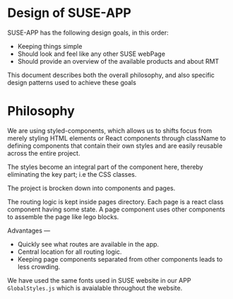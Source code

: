 # Design of SUSE-APP

SUSE-APP has the following design goals, in this order:
- Keeping things simple
- Should look and feel like any other SUSE webPage
- Should provide an overview of the available products and about RMT 

This document describes both the overall philosophy, and also specific design
patterns used to achieve these goals

# Philosophy

We are using styled-components, which allows us to shifts focus from merely styling HTML elements or React components through className to defining components that contain their own styles and are easily reusable across the entire project.

The styles become an integral part of the component here, thereby eliminating the key part; i.e the CSS classes.

The project is brocken down into components and pages. 

The routing logic is kept inside pages directory. Each page is a react class component having some state. A page component uses other components to assemble the page like lego blocks.

Advantages —
- Quickly see what routes are available in the app.
- Central location for all routing logic.
- Keeping page components separated from other components leads to less crowding.

We have used the same fonts used in SUSE website in our APP `GlobalStyles.js` which is avaialable throughout the website.

